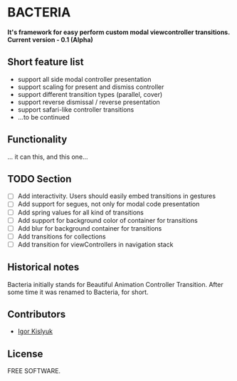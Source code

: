 # BACTERIA

**It's framework for easy perform custom modal viewcontroller transitions. Current version - 0.1 (Alpha)**

## Short feature list

* support all side modal controller presentation
* support scaling for present and dismiss controller
* support different transition types (parallel, cover)
* support reverse dismissal / reverse presentation
* support safari-like controller transitions
* ...to be continued

## Functionality

... it can this, and this one...

## TODO Section

- [ ] Add interactivity. Users should easily embed transitions in gestures
- [ ] Add support for segues, not only for modal code presentation
- [ ] Add spring values for all kind of transitions
- [ ] Add support for background color of container for transitions
- [ ] Add blur for background container for transitions
- [ ] Add transitions for collections
- [ ] Add transition for viewControllers in navigation stack

## Historical notes

Bacteria initially stands for Beautiful Animation Controller Transition. After some time it was renamed to Bacteria, for short.

## Contributors

- [Igor Kislyuk](https://github.com/igorkislyuk)

## License

FREE SOFTWARE.